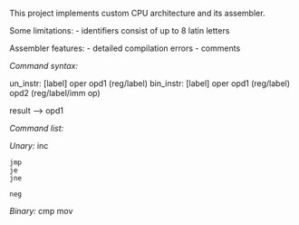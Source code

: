 
This project implements custom CPU architecture and its assembler.

Some limitations:
    - identifiers consist of up to 8 latin letters 

Assembler features:
    - detailed compilation errors
    - comments


_Command syntax:_  
 
un_instr:   [label] oper opd1 (reg/label)
bin_instr:  [label] oper opd1 (reg/label) opd2 (reg/label/imm op)

result --> opd1


_Command list:_

*Unary:*
    inc 

    jmp
    je
    jne

    neg

*Binary:*
    cmp
    mov



